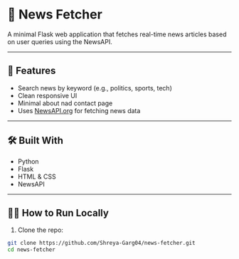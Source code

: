 # 📰 News Fetcher

A minimal Flask web application that fetches real-time news articles based on user queries using the NewsAPI.

---

## 🚀 Features
- Search news by keyword (e.g., politics, sports, tech)
- Clean responsive UI
- Minimal about nad contact page
- Uses [NewsAPI.org](https://newsapi.org/) for fetching news data

---

## 🛠️ Built With
- Python
- Flask
- HTML & CSS
- NewsAPI

---

## 🧑‍💻 How to Run Locally

1. Clone the repo:
```bash
git clone https://github.com/Shreya-Garg04/news-fetcher.git
cd news-fetcher
